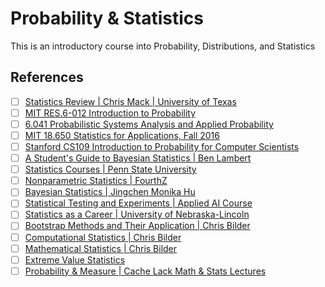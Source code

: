 # Probability & Statistics

This is an introductory course into Probability, Distributions, and Statistics

## References

- [ ] [Statistics Review | Chris Mack | University of Texas](https://www.youtube.com/playlist?list=PLM2eE_hI4gSDshnKbPiPBLt-P5ytHSocO)
- [ ] [MIT RES.6-012 Introduction to Probability](https://www.youtube.com/playlist?list=PLUl4u3cNGP60hI9ATjSFgLZpbNJ7myAg6)
- [ ] [6.041 Probabilistic Systems Analysis and Applied Probability](https://www.youtube.com/playlist?list=PLUl4u3cNGP61MdtwGTqZA0MreSaDybji8)
- [ ] [MIT 18.650 Statistics for Applications, Fall 2016](https://www.youtube.com/playlist?list=PLUl4u3cNGP60uVBMaoNERc6knT_MgPKS0)
- [ ] [Stanford CS109 Introduction to Probability for Computer Scientists](https://www.youtube.com/playlist?list=PLoROMvodv4rOpr_A7B9SriE_iZmkanvUg)
- [ ] [A Student's Guide to Bayesian Statistics | Ben Lambert](https://www.youtube.com/playlist?list=PLwJRxp3blEvZ8AKMXOy0fc0cqT61GsKCG)
- [ ] [Statistics Courses | Penn State University](https://online.stat.psu.edu/statprogram/graduate-programs)
- [ ] [Nonparametric Statistics | FourthZ](https://www.youtube.com/@FourthZ/playlists)
- [ ] [Bayesian Statistics | Jingchen Monika Hu](https://www.youtube.com/playlist?list=PL_lWxa4iVNt2GBPOVZMVKD4jYl9Q7hs2K)
- [ ] [Statistical Testing and Experiments | Applied AI Course](https://www.youtube.com/playlist?list=PLupD_xFct8mHMRMmUCHF1cy91gajfubHr)
- [ ] [Statistics as a Career | University of Nebraska-Lincoln](https://www.youtube.com/playlist?list=PLugR2r-GFd_ASkVtqCJ1VSdMIdAu8XPwO)
- [ ] [Bootstrap Methods and Their Application | Chris Bilder](https://www.youtube.com/playlist?list=PLugR2r-GFd_CqEuNQDwus26EoZHmONoQ8)
- [ ] [Computational Statistics | Chris Bilder](https://www.youtube.com/playlist?list=PLugR2r-GFd_DJJmUaxUjsn67oPotvFweM)
- [ ] [Mathematical Statistics | Chris Bilder](https://www.youtube.com/playlist?list=PLugR2r-GFd_AJikQnTJUsR1AAQ2Udt_S7)
- [ ] [Extreme Value Statistics](https://www.youtube.com/playlist?list=PLh35GyCXlQaTJtTq4OQGzMblwEcVIWW9n)
- [ ] [Probability & Measure | Cache Lack Math & Stats Lectures](https://www.youtube.com/playlist?list=PL0vEWJI_pj7RZ51zecINlzWxpFv83r8RE)